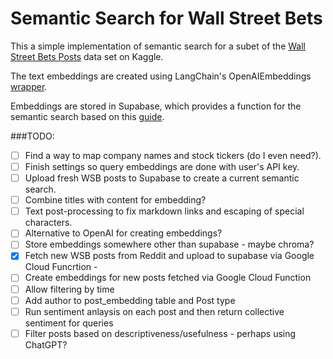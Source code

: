 # Semantic Search for Wall Street Bets

This a simple implementation of semantic search for a subet of the [Wall Street Bets Posts](https://www.kaggle.com/datasets/gpreda/reddit-wallstreetsbets-posts) data set on Kaggle.

The text embeddings are created using LangChain's OpenAIEmbeddings [wrapper](https://python.langchain.com/en/latest/reference/modules/embeddings.html).

Embeddings are stored in Supabase, which provides a function for the semantic search based on this [guide](https://supabase.com/blog/openai-embeddings-postgres-vector). 

###TODO:
- [ ] Find a way to map company names and stock tickers (do I even need?). 
- [ ] Finish settings so query embeddings are done with user's API key.
- [ ] Upload fresh WSB posts to Supabase to create a current semantic search. 
- [ ] Combine titles with content for embedding?
- [ ] Text post-processing to fix markdown links and escaping of special characters. 
- [ ] Alternative to OpenAI for creating embeddings?
- [ ] Store embeddings somewhere other than supabase - maybe chroma?
- [x] Fetch new WSB posts from Reddit and upload to supabase via Google Cloud Funcrtion - 
- [ ] Create embeddings for new posts fetched via Google Cloud Function 
- [ ] Allow filtering by time 
- [ ] Add author to post_embedding table and Post type 
- [ ] Run sentiment anlaysis on each post and then return collective sentiment for queries
- [ ] Filter posts based on descriptiveness/usefulness - perhaps using ChatGPT? 
